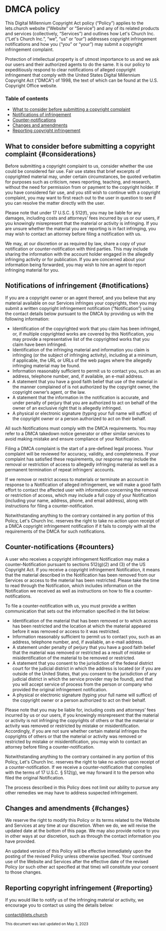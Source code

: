 # DMCA policy

This Digital Millennium Copyright Act policy (“Policy”) applies to the lets.church website (“Website” or “Service”) and any of its related products and services (collectively, “Services”) and outlines how Let's Church Inc. (“Let's Church Inc.”, “we”, “us” or “our”) addresses copyright infringement notifications and how you (“you” or “your”) may submit a copyright infringement complaint.

Protection of intellectual property is of utmost importance to us and we ask our users and their authorized agents to do the same. It is our policy to expeditiously respond to clear notifications of alleged copyright infringement that comply with the United States Digital Millennium Copyright Act (“DMCA”) of 1998, the text of which can be found at the U.S. Copyright Office website.

### Table of contents

- [What to consider before submitting a copyright complaint](#considerations)
- [Notifications of infringement](#notifications)
- [Counter-notifications](#counters)
- [Changes and amendments](#changes)
- [Reporting copyright infringement](#reporting)

## What to consider before submitting a copyright complaint {#considerations}

Before submitting a copyright complaint to us, consider whether the use could be considered fair use. Fair use states that brief excerpts of copyrighted material may, under certain circumstances, be quoted verbatim for purposes such as criticism, news reporting, teaching, and research, without the need for permission from or payment to the copyright holder. If you have considered fair use, and you still wish to continue with a copyright complaint, you may want to first reach out to the user in question to see if you can resolve the matter directly with the user.

Please note that under 17 U.S.C. § 512(f), you may be liable for any damages, including costs and attorneys’ fees incurred by us or our users, if you knowingly misrepresent that the material or activity is infringing. If you are unsure whether the material you are reporting is in fact infringing, you may wish to contact an attorney before filing a notification with us.

We may, at our discretion or as required by law, share a copy of your notification or counter-notification with third parties. This may include sharing the information with the account holder engaged in the allegedly infringing activity or for publication. If you are concerned about your information being forwarded, you may wish to hire an agent to report infringing material for you.

## Notifications of infringement {#notifications}

If you are a copyright owner or an agent thereof, and you believe that any material available on our Services infringes your copyrights, then you may submit a written copyright infringement notification (“Notification”) using the contact details below pursuant to the DMCA by providing us with the following information:

- Identification of the copyrighted work that you claim has been infringed, or, if multiple copyrighted works are covered by this Notification, you may provide a representative list of the copyrighted works that you claim have been infringed.
- Identification of the infringing material and information you claim is infringing (or the subject of infringing activity), including at a minimum, if applicable, the URL or URLs of the web pages where the allegedly infringing material may be found.
- Information reasonably sufficient to permit us to contact you, such as an address, telephone number, and, if available, an e-mail address.
- A statement that you have a good faith belief that use of the material in the manner complained of is not authorized by the copyright owner, the copyright owner’s agent, or the law.
- A statement that the information in the notification is accurate, and under penalty of perjury that you are authorized to act on behalf of the owner of an exclusive right that is allegedly infringed.
- A physical or electronic signature (typing your full name will suffice) of the copyright owner or a person authorized to act on their behalf.

All such Notifications must comply with the DMCA requirements. You may refer to a DMCA takedown notice generator or other similar services to avoid making mistake and ensure compliance of your Notification.

Filing a DMCA complaint is the start of a pre-defined legal process. Your complaint will be reviewed for accuracy, validity, and completeness. If your complaint has satisfied these requirements, our response may include the removal or restriction of access to allegedly infringing material as well as a permanent termination of repeat infringers’ accounts.

If we remove or restrict access to materials or terminate an account in response to a Notification of alleged infringement, we will make a good faith effort to contact the affected user with information concerning the removal or restriction of access, which may include a full copy of your Notification (including your name, address, phone, and email address), along with instructions for filing a counter-notification.

Notwithstanding anything to the contrary contained in any portion of this Policy, Let's Church Inc. reserves the right to take no action upon receipt of a DMCA copyright infringement notification if it fails to comply with all the requirements of the DMCA for such notifications.

## Counter-notifications {#counters}

A user who receives a copyright infringement Notification may make a counter-Notification pursuant to sections 512(g)(2) and (3) of the US Copyright Act. If you receive a copyright infringement Notification, it means that the material described in the Notification has been removed from our Services or access to the material has been restricted. Please take the time to read through the Notification, which includes information on the Notification we received as well as instructions on how to file a counter-notifications.

To file a counter-notification with us, you must provide a written communication that sets out the information specified in the list below:

- Identification of the material that has been removed or to which access has been restricted and the location at which the material appeared before it was removed or access to it was restricted.
- Information reasonably sufficient to permit us to contact you, such as an address, telephone number, and, if available, an e-mail address.
- A statement under penalty of perjury that you have a good faith belief that the material was removed or restricted as a result of mistake or misidentification of the material to be removed or restricted.
- A statement that you consent to the jurisdiction of the federal district court for the judicial district in which the address is located (or if you are outside of the United States, that you consent to the jurisdiction of any judicial district in which the service provider may be found), and that you will accept service of process from the person or company who provided the original infringement notification.
- A physical or electronic signature (typing your full name will suffice) of the copyright owner or a person authorized to act on their behalf.

Please note that you may be liable for, including costs and attorneys’ fees incurred by us or our users, if you knowingly misrepresent that the material or activity is not infringing the copyrights of others or that the material or activity was removed or restricted by mistake or misidentification. Accordingly, if you are not sure whether certain material infringes the copyrights of others or that the material or activity was removed or restricted by mistake or misidentification, you may wish to contact an attorney before filing a counter-notification.

Notwithstanding anything to the contrary contained in any portion of this Policy, Let's Church Inc. reserves the right to take no action upon receipt of a counter-notification. If we receive a counter-notification that complies with the terms of 17 U.S.C. § 512(g), we may forward it to the person who filed the original Notification.

The process described in this Policy does not limit our ability to pursue any other remedies we may have to address suspected infringement.

## Changes and amendments {#changes}

We reserve the right to modify this Policy or its terms related to the Website and Services at any time at our discretion. When we do, we will revise the updated date at the bottom of this page. We may also provide notice to you in other ways at our discretion, such as through the contact information you have provided.

An updated version of this Policy will be effective immediately upon the posting of the revised Policy unless otherwise specified. Your continued use of the Website and Services after the effective date of the revised Policy (or such other act specified at that time) will constitute your consent to those changes.

## Reporting copyright infringement {#reporting}

If you would like to notify us of the infringing material or activity, we encourage you to contact us using the details below:

[contact@lets.church](mailto:contact@lets.church)

<small>This document was last updated on May 3, 2023</small>
